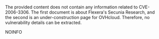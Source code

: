 The provided content does not contain any information related to CVE-2006-3306. The first document is about Flexera's Secunia Research, and the second is an under-construction page for OVHcloud. Therefore, no vulnerability details can be extracted.

NOINFO